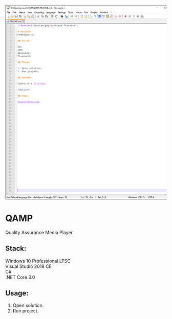 ![Preview](Preview.png?raw=true "Preview")

# QAMP
Quality Assurance Media Player.

## Stack:

Windows 10 Professional LTSC\
Visual Studio 2019 CE\
C#\
.NET Core 3.0

## Usage:

1. Open solution.
2. Run project.





























